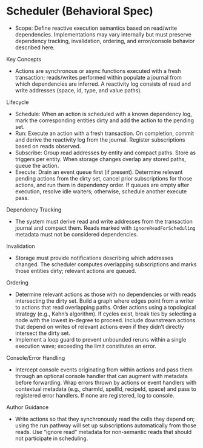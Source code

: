 # Scheduler (Behavioral Spec)

- Scope: Define reactive execution semantics based on read/write dependencies.
  Implementations may vary internally but must preserve dependency tracking,
  invalidation, ordering, and error/console behavior described here.

Key Concepts

- Actions are synchronous or async functions executed with a fresh transaction;
  reads/writes performed within populate a journal from which dependencies are
  inferred. A reactivity log consists of read and write addresses (space, id,
  type, and value paths).

Lifecycle

- Schedule: When an action is scheduled with a known dependency log, mark the
  corresponding entities dirty and add the action to the pending set.
- Run: Execute an action with a fresh transaction. On completion, commit and
  derive the reactivity log from the journal. Register subscriptions based on
  reads observed.
- Subscribe: Group read addresses by entity and compact paths. Store as triggers
  per entity. When storage changes overlap any stored paths, queue the action.
- Execute: Drain an event queue first (if present). Determine relevant pending
  actions from the dirty set, cancel prior subscriptions for those actions, and
  run them in dependency order. If queues are empty after execution, resolve
  idle waiters; otherwise, schedule another execute pass.

Dependency Tracking

- The system must derive read and write addresses from the transaction journal
  and compact them. Reads marked with `ignoreReadForScheduling` metadata must
  not be considered dependencies.

Invalidation

- Storage must provide notifications describing which addresses changed. The
  scheduler computes overlapping subscriptions and marks those entities dirty;
  relevant actions are queued.

Ordering

- Determine relevant actions as those with no dependencies or with reads
  intersecting the dirty set. Build a graph where edges point from a writer to
  actions that read overlapping paths. Order actions using a topological
  strategy (e.g., Kahn’s algorithm). If cycles exist, break ties by selecting a
  node with the lowest in-degree to proceed. Include downstream actions that
  depend on writes of relevant actions even if they didn’t directly intersect
  the dirty set.
- Implement a loop guard to prevent unbounded reruns within a single execution
  wave; exceeding the limit constitutes an error.

Console/Error Handling

- Intercept console events originating from within actions and pass them through
  an optional console handler that can augment with metadata before forwarding.
  Wrap errors thrown by actions or event handlers with contextual metadata
  (e.g., charmId, spellId, recipeId, space) and pass to registered error
  handlers. If none are registered, log to console.

Author Guidance

- Write actions so that they synchronously read the cells they depend on; using
  the run pathway will set up subscriptions automatically from those reads. Use
  “ignore read” metadata for non-semantic reads that should not participate in
  scheduling.
